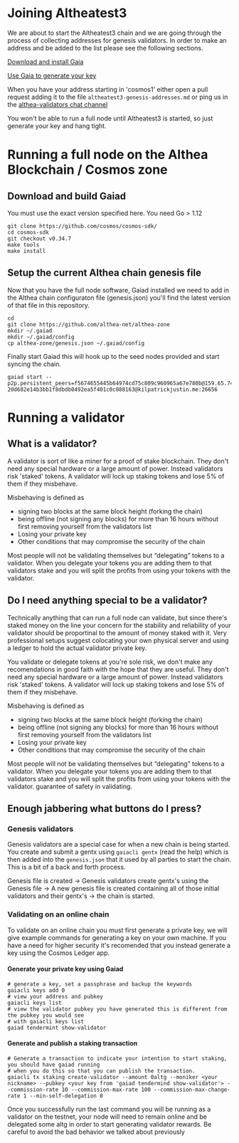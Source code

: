 # Joining Altheatest3

We are about to start the Altheatest3 chain and we are going through the process of collecting addresses for genesis validators. In order to make an address and be added to the list please see the following sections.

[Download and install Gaia](#download-and-build-gaiad)

[Use Gaia to generate your key](#generate-your-private-key-using-gaiad)

When you have your address starting in 'cosmos1' either open a pull request adding it to the file `altheatest3-genesis-addresses.md` or ping us in the [althea-validators chat channel](https://discordapp.com/invite/vw8twzR)

You won't be able to run a full node until Altheatest3 is started, so just generate your key and hang tight.

# Running a full node on the Althea Blockchain / Cosmos zone

## Download and build Gaiad

You must use the exact version specified here. You need Go > 1.12

```
git clone https://github.com/cosmos/cosmos-sdk/
cd cosmos-sdk
git checkout v0.34.7
make tools
make install
```

## Setup the current Althea chain genesis file

Now that you have the full node software, Gaiad installed we need to add in the Althea chain
configuraton file (genesis.json) you'll find the latest version of that file in this repository.

```
cd
git clone https://github.com/althea-net/althea-zone
mkdir ~/.gaiad
mkdir ~/.gaiad/config
cp althea-zone/genesis.json ~/.gaiad/config
```

Finally start Gaiad this will hook up to the seed nodes provided and start syncing the chain.

```
gaiad start --p2p.persistent_peers=f5674655445b64974cd75c809c960965a67e780b@159.65.74.76:26656, 20d682e14b3bb1f8dbdb0492ea5f401c0c088163@kilpatrickjustin.me:26656
```

# Running a validator

## What is a validator?

A validator is sort of like a miner for a proof of stake blockchain. They don't need any special hardware or a large amount of power. Instead validators risk 'staked' tokens. A validator will lock up staking tokens and lose 5% of them if they misbehave.

Misbehaving is defined as

- signing two blocks at the same block height (forking the chain)
- being offline (not signing any blocks) for more than 16 hours without first removing yourself from the validators list
- Losing your private key
- Other conditions that may compromise the security of the chain

Most people will not be validating themselves but “delegating” tokens to a validator. When you delegate your tokens you are adding them to that validators stake and you will split the profits from using your tokens with the validator.

## Do I need anything special to be a validator?

Technically anything that can run a full node can validate, but since there's staked money on the line your concern for the stability and reliability of your validator should be proportinal to the amount of money staked with it. Very professional setups suggest colocating your own physical server and using a ledger to hold the actual validator private key.

You validate or delegate tokens at you're sole risk, we don't make any recomendations in good faith with the hope that they are useful. They don't need any special hardware or a large amount of power. Instead validators risk 'staked' tokens. A validator will lock up staking tokens and lose 5% of them if they misbehave.

Misbehaving is defined as

- signing two blocks at the same block height (forking the chain)
- being offline (not signing any blocks) for more than 16 hours without first removing yourself from the validators list
- Losing your private key
- Other conditions that may compromise the security of the chain

Most people will not be validating themselves but “delegating” tokens to a validator. When you delegate your tokens you are adding them to that validators stake and you will split the profits from using your tokens with the validator.
guarantee of safety in validating.

## Enough jabbering what buttons do I press?

### Genesis validators

Genesis validators are a special case for when a new chain is being started. You create and submit a gentx using `gaiacli gentx` (read the help) which is then added into the `genesis.json` that it used by all parties to start the chain. This is a bit of a back and forth process.

Genesis file is created -> Genesis validators create gentx's using the Genesis file -> A new genesis file is created containing all of those initial validators and their gentx's -> the chain is started.

### Validating on an online chain

To validate on an online chain you must first generate a private key, we will give example commands for generating a key on your own machine. If you have a need for higher security it's recomended that you instead generate a key using the Cosmos Ledger app.

#### Generate your private key using Gaiad

```
# generate a key, set a passphrase and backup the keywords
gaiacli keys add 0
# view your address and pubkey
gaiacli keys list
# view the validator pubkey you have generated this is different from the pubkey you would see
# with gaiacli keys list
gaiad tendermint show-validator
```

#### Generate and publish a staking transaction

```
# Generate a transaction to indicate your intention to start staking, you should have gaiad running
# when you do this so that you can publish the transaction.
gaiacli tx staking create-validator --amount 0altg --moniker <your nickname> --pubkey <your key from 'gaiad tendermind show-validator'> --commission-rate 10 --commission-max-rate 100 --commission-max-change-rate 1 --min-self-delegation 0
```

Once you successfully run the last command you will be running as a validator on the testnet, your node will need to remain online and be delegated some altg in order to start generating validator rewards. Be careful to avoid the bad behavior we talked about previously
